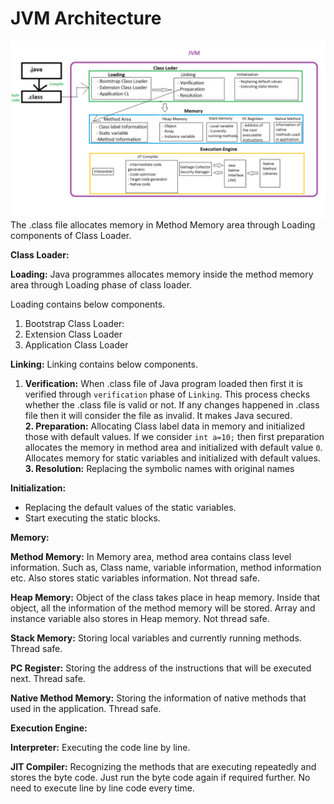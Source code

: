 # JVM Architecture

![picture](Pictures/JVM.png)
The .class file allocates memory in Method Memory area through Loading components of Class Loader.  

**Class Loader:**  

**Loading:**  Java programmes allocates memory inside the method memory area through Loading phase of class loader.  

Loading contains below components.  
1. Bootstrap Class Loader:  
1. Extension Class Loader
2. Application Class Loader

**Linking:** Linking contains below components.
1. **Verification:** When .class file of Java program loaded then first it is verified through `verification` phase of `Linking`. This process checks whether the .class file is valid or not. If any changes happened in .class file then it will consider the file as invalid. It makes Java secured.  
**2. Preparation:** Allocating Class label data in memory and initialized those with default values. If we consider `int a=10;` then first preparation allocates the memory in method area and initialized with default value `0`. Allocates memory for static variables and initialized with default values.  
**3. Resolution:** Replacing the symbolic names with original names

**Initialization:**  
- Replacing the default values of the static variables.
- Start executing the static blocks.

**Memory:**

**Method Memory:** In Memory area, method area contains class level information. Such as, Class name, variable information, method information etc. Also stores static variables information. Not thread safe.

**Heap Memory:** Object of the class takes place in heap memory. Inside that object, all the information of the method memory will be stored. Array and instance variable also stores in Heap memory. Not thread safe.

**Stack Memory:** Storing local variables and currently running methods. Thread safe.

**PC Register:** Storing the address of the instructions that will be executed next. Thread safe.

**Native Method Memory:** Storing the information of native methods that used in the application. Thread safe.

**Execution Engine:**

**Interpreter:** Executing the code line by line.

**JIT Compiler:** Recognizing the methods that are executing repeatedly and stores the byte code. Just run the byte code again if required further. No need to execute line by line code every time. 